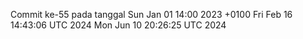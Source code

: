 Commit ke-55 pada tanggal Sun Jan 01 14:00 2023 +0100
Fri Feb 16 14:43:06 UTC 2024
Mon Jun 10 20:26:25 UTC 2024
